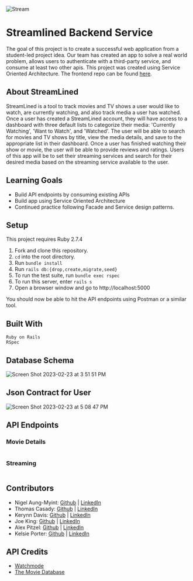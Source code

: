 ![Stream](https://user-images.githubusercontent.com/111480866/221070931-fce120af-633a-4ee3-9eab-dfe994549beb.png)

# Streamlined Backend Service
The goal of this project is to create a successful web application from a student-led project idea. Our team has created an app to solve a real world problem, allows users to authenticate with a third-party service, and consume at least two other apis. This project was created using Service Oriented Architecture. The frontend repo can be found [here](https://github.com/Streamlined-Turing/streamlined_fe).

## About StreamLined
StreamLined is a tool to track movies and TV shows a user would like to watch, are currently watching, and also track media a user has watched. Once a user has created a StreamLined account, they will have access to a dashboard with three default lists to categorize their media: 'Currently Watching', 'Want to Watch', and 'Watched'. The user will be able to search for movies and TV shows by title, view the media details, and save to the appropriate list in their dashboard. Once a user has finished watching their show or movie, the user will be able to provide reviews and ratings. Users of this app will be to set their streaming services and search for their desired media based on the streaming service available to the user.

## Learning Goals
* Build API endpoints by consuming existing APIs
* Build app using Service Oriented Architecture
* Continued practice following Facade and Service design patterns.

## Setup
This project requires Ruby 2.7.4 

1. Fork and clone this repository.
2. `cd` into the root directory.
3. Run `bundle install`
4. Run `rails db:{drop,create,migrate,seed}`
5. To run the test suite, run `bundle exec rspec`
6. To run this server, enter `rails s`
7. Open a browser window and go to http://localhost:5000

You should now be able to hit the API endpoints using Postman or a similar tool.

## Built With
```
Ruby on Rails
RSpec
```
## Database Schema
![Screen Shot 2023-02-23 at 3 51 51 PM](https://user-images.githubusercontent.com/111480866/221070847-eeb02ed9-43d7-4bff-a2c9-4d7d47a06602.png)

## Json Contract for User
![Screen Shot 2023-02-23 at 5 08 47 PM](https://user-images.githubusercontent.com/111480866/221070631-305e77dc-7456-4cd0-8aab-464f9125d4b1.png)

## API Endpoints
### Movie Details
```

```
### Streaming
```

```

## Contributors 

* Nigel Aung-Myint: [Github](https://github.com/Pocketzs) | [LinkedIn](https://www.linkedin.com/in/nigel-aung-myint-719254254/)
* Thomas Casady: [Github](https://github.com/Tscasady) | [LinkedIn](https://www.linkedin.com/in/thomas-casady-00b71a255/)
* Kerynn Davis: [Github](https://github.com/Kerynn) | [LinkedIn](https://www.linkedin.com/in/kerynn-davis/)
* Joe King: [Github](https://github.com/this-is-joeking) | [LinkedIn](https://www.linkedin.com/in/king-joseph/)
* Alex Pitzel: [Github](https://github.com/pitzelalex) | [LinkedIn](https://www.linkedin.com/in/alex-pitzel-231619235/)
* Kelsie Porter: [Github](https://github.com/KelsiePorter) | [LinkedIn](https://www.linkedin.com/in/kelsie-porter/)

## API Credits 
* [Watchmode](https://api.watchmode.com/)
* [The Movie Database](https://developers.themoviedb.org/3/getting-started/introduction)

